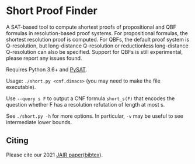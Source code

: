 # Short Proof Finder

A SAT-based tool to compute shortest proofs of propositional and QBF formulas in resolution-based proof systems.
For propositional formulas, the shortest resolution proof is computed.
For QBFs, the default proof system is Q-resolution, but long-distance Q-resolution or reductionless long-distance Q-resolution can also be specified.
Support for QBFs is still experimental, please report any issues found.

Requires Python 3.6+ and [PySAT](https://pysathq.github.io/).

Usage: `./short.py <cnf.dimacs>` (you may need to make the file executable).

Use `--query s F` to output a CNF formula `short_s(F)` that encodes the question whether F has a resolution refutation of length at most s.

See `./short.py -h` for more options. In particular, `-v` may be useful to see intermediate lower bounds.

## Citing

Please cite our 2021 [JAIR paper](https://jair.org/index.php/jair/article/view/12589)([bibtex](https://dblp.org/rec/journals/jair/PeitlS21.html?view=bibtex)).
